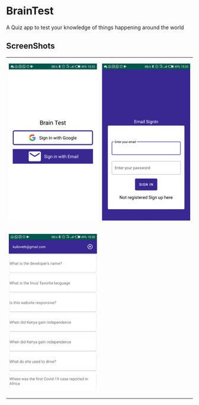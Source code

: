 # BrainTest
A Quiz app to test your knowledge of things happening around the world

<h2> ScreenShots </h2>

<table>
<tr>
<td>

![Authentication page](https://github.com/kulloveth/BrainTest/blob/master/app/screenshots/auth.png) 

</td>
<td>
  
![Authentication page](https://github.com/kulloveth/BrainTest/blob/master/app/screenshots/auth1.png)

</td>
</tr>
 <tr>
 <td>
   
![Questions](https://github.com/kulloveth/BrainTest/blob/master/app/screenshots/questions.png)

</td>
</tr>
</table>
